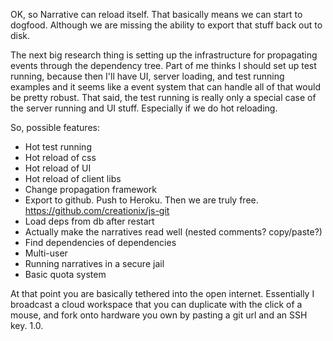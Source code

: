 

OK, so Narrative can reload itself. That basically means we can start to dogfood. Although we are missing the ability to export that stuff back out to disk.

The next big research thing is setting up the infrastructure for propagating events through the dependency tree. Part of me thinks I should set up test running, because then I'll have UI, server loading, and test running examples and it seems like a event system that can handle all of that would be pretty robust. That said, the test running is really only a special case of the server running and UI stuff. Especially if we do hot reloading.

So, possible features:

 - Hot test running
 - Hot reload of css
 - Hot reload of UI
 - Hot reload of client libs
 - Change propagation framework
 - Export to github. Push to Heroku. Then we are truly free. https://github.com/creationix/js-git
 - Load deps from db after restart
 - Actually make the narratives read well (nested comments? copy/paste?)
 - Find dependencies of dependencies
 - Multi-user
 - Running narratives in a secure jail
 - Basic quota system

At that point you are basically tethered into the open internet. Essentially I broadcast a cloud workspace that you can duplicate with the click of a mouse, and fork onto hardware you own by pasting a git url and an SSH key. 1.0.
